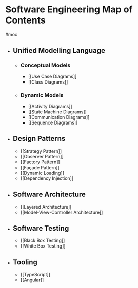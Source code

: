 # Software Engineering Map of Contents
#moc 
- ## Unified Modelling Language
	- ### Conceptual Models
		- [[Use Case Diagrams]]
		- [[Class Diagrams]]
	- ### Dynamic Models
		- [[Activity Diagrams]]
		- [[State Machine Diagrams]]
		- [[Communication Diagrams]]
		- [[Sequence Diagrams]]
- ## Design Patterns
	- [[Strategy Pattern]]
	- [[Observer Pattern]]
	- [[Factory Pattern]]
	- [[Façade Pattern]]
	- [[Dynamic Loading]]
	- [[Dependency Injection]]
- ## Software Architecture
	- [[Layered Architecture]]
	- [[Model-View-Controller Architecture]]
- ## Software Testing
	- [[Black Box Testing]]
	- [[White Box Testing]]
- ## Tooling
	- [[TypeScript]]
	- [[Angular]]